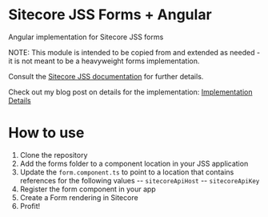 # Sitecore JSS Forms + Angular
Angular implementation for Sitecore JSS forms

NOTE: This module is intended to be copied from and extended as needed - it is not meant to be a heavyweight forms implementation.

Consult the [Sitecore JSS documentation](https://jss.sitecore.com/docs/techniques/forms) for further details.

Check out my blog post on details for the implementation: [Implementation Details](https://www.xcentium.com/blog/2020/06/29/sitecore-jss-forms-angular)

# How to use
1. Clone the repository
2. Add the forms folder to a component location in your JSS application
3. Update the `form.component.ts` to point to a location that contains references for the following values 
-- `sitecoreApiHost`
-- `sitecoreApiKey`
4. Register the form component in your app
5. Create a Form rendering in Sitecore
6. Profit!